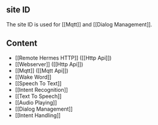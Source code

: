 ## site ID

The site ID is used for [[Mqtt]] and [[Dialog Management]].

## Content

- [[Remote Hermes HTTP]] ([[Http Api]])
- [[Webserver]] ([[Http Api]])
- [[Mqtt]] ([[Mqtt Api]])
- [[Wake Word]]
- [[Speech To Text]]
- [[Intent Recognition]]
- [[Text To Speech]]
- [[Audio Playing]]
- [[Dialog Management]]
- [[Intent Handling]]
